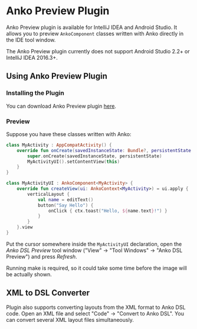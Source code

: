 Anko Preview Plugin
===================

Anko Preview plugin is available for IntelliJ IDEA and Android Studio. It allows you to preview `AnkoComponent` classes written with Anko directly in the IDE tool window.

The Anko Preview plugin currently does not support Android Studio 2.2+ or IntelliJ IDEA 2016.3+.

## Using Anko Preview Plugin

### Installing the Plugin

You can download Anko Preview plugin [here](https://plugins.jetbrains.com/update/index?pr=&updateId=19242).

### Preview

Suppose you have these classes written with Anko:

```kotlin
class MyActivity : AppCompatActivity() {
    override fun onCreate(savedInstanceState: Bundle?, persistentState: PersistableBundle?) {
        super.onCreate(savedInstanceState, persistentState)
        MyActivityUI().setContentView(this)
    }
}

class MyActivityUI : AnkoComponent<MyActivity> {
    override fun createView(ui: AnkoContext<MyActivity>) = ui.apply {
        verticalLayout {
            val name = editText()
            button("Say Hello") {
                onClick { ctx.toast("Hello, ${name.text}!") }
            }
        }
    }.view
}
```

Put the cursor somewhere inside the `MyActivityUI` declaration, open the *Anko DSL Preview* tool window ("View" → "Tool Windows" → "Anko DSL Preview") and press *Refresh*.

Running make is required, so it could take some time before the image will be actually shown.

## XML to DSL Converter

Plugin also supports converting layouts from the XML format to Anko DSL code. Open an XML file and select "Code" → "Convert to Anko DSL". You can convert several XML layout files simultaneously.
